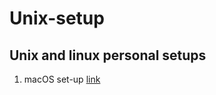 # Unix-setup

## Unix and linux personal setups

1. macOS set-up
  [link](https://github.com/heihaho/Unix-setup/tree/master/macos(Unix))
